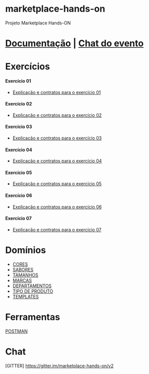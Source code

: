 # marketplace-hands-on
Projeto Marketplace Hands-ON

# [Documentação](http://developers.netshoes.com.br/api-portal/) |  [Chat do evento](https://gitter.im/marketplace-hands-on/v2)

# Exercícios 

#### Exercício 01

- [Explicação e contratos para o exercício 01](https://github.com/netshoes/marketplace-hands-on/tree/exercicio-01)

#### Exercício 02

- [Explicação e contratos para o exercício 02](https://github.com/netshoes/marketplace-hands-on/tree/exercicio-02)

#### Exercício 03

- [Explicação e contratos para o exercício 03](https://github.com/netshoes/marketplace-hands-on/tree/exercicio-03)

#### Exercício 04

- [Explicação e contratos para o exercício 04](https://github.com/netshoes/marketplace-hands-on/tree/exercicio-04)

#### Exercício 05

- [Explicação e contratos para o exercício 05](https://github.com/netshoes/marketplace-hands-on/tree/exercicio-05)

#### Exercício 06

- [Explicação e contratos para o exercício 06](https://github.com/netshoes/marketplace-hands-on/tree/exercicio-06)

#### Exercício 07

- [Explicação e contratos para o exercício 07](https://github.com/netshoes/marketplace-hands-on/tree/exercicio-07)

# Domínios
* [CORES](http://developers.netshoes.com.br/api-portal/swagger/api-marketplace/1.0#!/Products_Templates/listColors)
* [SABORES](http://developers.netshoes.com.br/api-portal/swagger/api-marketplace/1.0#!/Products_Templates/listFlavors)
* [TAMANHOS](http://developers.netshoes.com.br/api-portal/swagger/api-marketplace/1.0#!/Products_Templates/listSizes)
* [MARCAS](http://developers.netshoes.com.br/api-portal/swagger/api-marketplace/1.0#!/Products_Templates/listBrands)
* [DEPARTAMENTOS](http://developers.netshoes.com.br/api-portal/swagger/api-marketplace/1.0#!/Products_Templates/listDepartments)
* [TIPO DE PRODUTO](http://developers.netshoes.com.br/api-portal/swagger/api-marketplace/1.0#!/Products_Templates/listProductTypes)
* [TEMPLATES](http://developers.netshoes.com.br/api-portal/swagger/api-marketplace/1.0#!/Products_Templates/listTemplates)

# Ferramentas

[POSTMAN](https://www.getpostman.com/)

# Chat
[GITTER] https://gitter.im/marketplace-hands-on/v2
